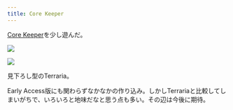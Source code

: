 ```yaml
---
title: Core Keeper
---
```


[Core Keeper](https://store.steampowered.com/app/1621690/Core_Keeper/)を少し遊んだ。

![](https://i.imgur.com/zKOBVjXh.jpg)

![](https://i.imgur.com/fnYLdaRh.jpg)

見下ろし型のTerraria。

Early Access版にも関わらずなかなかの作り込み。しかしTerrariaと比較してしまいがちで、いろいろと地味だなと思う点も多い。その辺は今後に期待。

